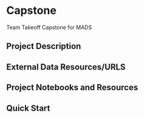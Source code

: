 # Capstone
Team Takeoff Capstone for MADS

## Project Description
## External Data Resources/URLS
## Project Notebooks and Resources
## Quick Start

